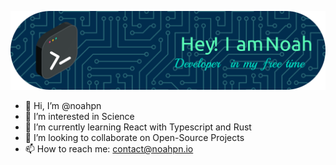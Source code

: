 ![Header](./github-header-image.png)
- 👋 Hi, I’m @noahpn
- 👀 I’m interested in Science
- 🌱 I’m currently learning React with Typescript and Rust
- 💞️ I’m looking to collaborate on Open-Source Projects
- 📫 How to reach me: contact@noahpn.io

<!---
noahpnio/noahpnio is a ✨ special ✨ repository because its `README.md` (this file) appears on your GitHub profile.
You can click the Preview link to take a look at your changes.
--->
